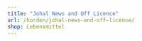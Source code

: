 ```yaml
---
title: "Johal News and Off Licence"
url: /horden/johal-news-and-off-licence/
shop: Lebensmittel
---
```

